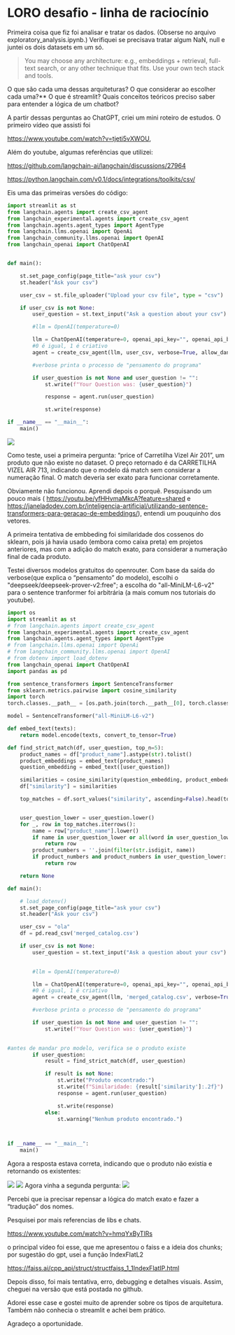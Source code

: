 # LORO desafio - linha de raciocínio

Primeira coisa que fiz foi analisar e tratar os dados. (Obserse no arquivo exploratory_analysis.ipynb.) Verifiquei se precisava tratar algum NaN, null e juntei os dois datasets em um só.

> You may choose any architecture: e.g., embeddings + retrieval, full-text search, or any other technique that fits. Use your own tech stack and tools.
> 

O que são cada uma dessas arquiteturas? O que considerar ao escolher cada uma?**
O que é streamlit? Quais conceitos teóricos preciso saber para entender a lógica de um chatbot?

A partir dessas perguntas ao ChatGPT, criei um mini roteiro de estudos. O primeiro vídeo que assisti foi

https://www.youtube.com/watch?v=tjeti5vXWOU,

Além do youtube, algumas referências que utilizei:

https://github.com/langchain-ai/langchain/discussions/27964

https://python.langchain.com/v0.1/docs/integrations/toolkits/csv/

Eis uma das primeiras versões do código:

```python
import streamlit as st
from langchain.agents import create_csv_agent
from langchain_experimental.agents import create_csv_agent
from langchain.agents.agent_types import AgentType
from langchain.llms.openai import OpenAi
from langchain_community.llms.openai import OpenAI
from langchain_openai import ChatOpenAI


def main():

    st.set_page_config(page_title="ask your csv")
    st.header("Ask your csv")

    user_csv = st.file_uploader("Upload your csv file", type = "csv")

    if user_csv is not None:
        user_question = st.text_input("Ask a question about your csv")

        #llm = OpenAI(temperature=0)

        llm = ChatOpenAI(temperature=0, openai_api_key="", openai_api_base="https://openrouter.ai/api/v1", model="qwen/qwen3-0.6b-04-28:free")
        #0 é igual, 1 é criativo
        agent = create_csv_agent(llm, user_csv, verbose=True, allow_dangerous_code=True,agent_type=AgentType.ZERO_SHOT_REACT_DESCRIPTION)

        #verbose printa o processo de "pensamento do programa"

        if user_question is not None and user_question != "":
            st.write(f"Your Question was: {user_question}")

            response = agent.run(user_question)

            st.write(response)

if __name__ == "__main__":
    main()
```
<img src="https://github.com/DriellySF/chat/blob/main/img/image.png?raw=true">

Como teste, usei a primeira pergunta: “price of Carretilha Vizel Air 201”, um produto que não existe no dataset. O preço retornado é da CARRETILHA VIZEL AIR 713, indicando que o modelo dá match sem considerar a numeração final. O match deveria ser exato para funcionar corretamente.

Obviamente não funcionou. Aprendi depois o porquê. Pesquisando um pouco mais ( https://youtu.be/yfHHvmaMkcA?feature=shared e https://janeladodev.com.br/inteligencia-artificial/utilizando-sentence-transformers-para-geracao-de-embeddings/), entendi um pouquinho dos vetores. 

A primeira tentativa de embbeding foi similaridade dos cossenos do sklearn, pois já havia usado (embora como caixa preta) em projetos anteriores, mas com a adição do match exato, para considerar a numeração final de cada produto.

Testei diversos modelos gratuitos do openrouter. Com base da saída do verbose(que explica o “pensamento” do modelo), escolhi o "deepseek/deepseek-prover-v2:free"; a escolha do "all-MiniLM-L6-v2" para o sentence tranformer foi arbitrária (a mais comum nos tutoriais do youtube).

```python
import os
import streamlit as st
# from langchain.agents import create_csv_agent
from langchain_experimental.agents import create_csv_agent
from langchain.agents.agent_types import AgentType
# from langchain.llms.openai import OpenAi
# from langchain_community.llms.openai import OpenAI
# from dotenv import load_dotenv
from langchain_openai import ChatOpenAI
import pandas as pd

from sentence_transformers import SentenceTransformer
from sklearn.metrics.pairwise import cosine_similarity
import torch
torch.classes.__path__ = [os.path.join(torch.__path__[0], torch.classes.__file__)] 

model = SentenceTransformer("all-MiniLM-L6-v2")

def embed_text(texts):
    return model.encode(texts, convert_to_tensor=True)

def find_strict_match(df, user_question, top_n=5):
    product_names = df["product_name"].astype(str).tolist()
    product_embeddings = embed_text(product_names)
    question_embedding = embed_text([user_question])

    similarities = cosine_similarity(question_embedding, product_embeddings)[0]
    df["similarity"] = similarities

    top_matches = df.sort_values("similarity", ascending=False).head(top_n)


    user_question_lower = user_question.lower()
    for _, row in top_matches.iterrows():
        name = row["product_name"].lower()
        if name in user_question_lower or all(word in user_question_lower for word in name.split()):
            return row
        product_numbers = ''.join(filter(str.isdigit, name))
        if product_numbers and product_numbers in user_question_lower:
            return row

    return None

def main():

    # load_dotenv()
    st.set_page_config(page_title="ask your csv")
    st.header("Ask your csv")

    user_csv = "ola"
    df = pd.read_csv('merged_catalog.csv')

    if user_csv is not None:
        user_question = st.text_input("Ask a question about your csv")
    

        #llm = OpenAI(temperature=0)

        llm = ChatOpenAI(temperature=0, openai_api_key="", openai_api_base="https://openrouter.ai/api/v1", model="deepseek/deepseek-chat-v3-0324:free")
        #0 é igual, 1 é criativo
        agent = create_csv_agent(llm, 'merged_catalog.csv', verbose=True, allow_dangerous_code=True,agent_type=AgentType.ZERO_SHOT_REACT_DESCRIPTION, handle_parsing_errors=True)

        #verbose printa o processo de "pensamento do programa"

        if user_question is not None and user_question != "":
            st.write(f"Your Question was: {user_question}")

        
#antes de mandar pro modelo, verifica se o produto existe
        if user_question:
            result = find_strict_match(df, user_question)

            if result is not None:
                st.write("Produto encontrado:")
                st.write(f"Similaridade: {result['similarity']:.2f}")
                response = agent.run(user_question)

                st.write(response)
            else:
                st.warning("Nenhum produto encontrado.")        



if __name__ == "__main__":
    main()
```

Agora a resposta estava correta, indicando que o produto não existia e retornando os existentes:

<img src="https://github.com/DriellySF/chat/blob/main/img/image%201.png?raw=true">
<img src="https://github.com/DriellySF/chat/blob/main/img/image%202.png?raw=true">
Agora vinha a segunda pergunta:

<img src="https://github.com/DriellySF/chat/blob/main/img/image%203.png?raw=true">

Percebi que ia precisar repensar a lógica do match exato e fazer a “tradução” dos nomes.

Pesquisei por mais referencias de libs e chats.

https://www.youtube.com/watch?v=hmqYxByTlRs

o principal vídeo foi esse, que me apresentou o faiss e a ideia dos chunks; por sugestão do gpt, usei a função IndexFlatL2

https://faiss.ai/cpp_api/struct/structfaiss_1_1IndexFlatIP.html

Depois disso, foi mais tentativa, erro, debugging e detalhes visuais. Assim, cheguei na versão que está postada no github.

Adorei esse case e gostei muito de aprender sobre os tipos de arquitetura. Também não conhecia o streamlit e achei bem prático.

Agradeço a oportunidade.
